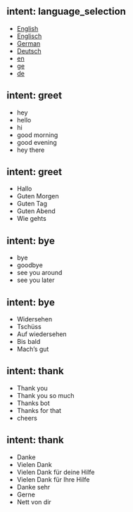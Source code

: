 ## intent: language_selection
- [English](language)
- [Englisch](language)
- [German](language)
- [Deutsch](language)
- [en](language)
- [ge](language)
- [de](language)

## intent: greet
- hey
- hello
- hi
- good morning
- good evening
- hey there

## intent: greet
- Hallo
- Guten Morgen
- Guten Tag
- Guten Abend
- Wie gehts

## intent: bye
- bye
- goodbye
- see you around
- see you later

## intent: bye
- Widersehen
- Tschüss
- Auf wiedersehen
- Bis bald
- Mach’s gut


## intent: thank
- Thank you
- Thank you so much
- Thanks bot
- Thanks for that
- cheers

## intent: thank
- Danke
- Vielen Dank
- Vielen Dank für deine Hilfe
- Vielen Dank für Ihre Hilfe
- Danke sehr
- Gerne
- Nett von dir

